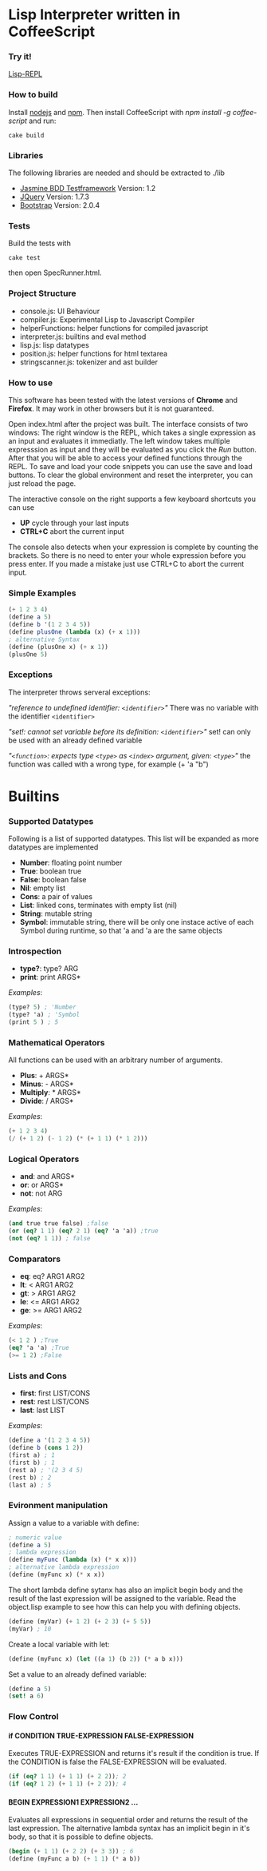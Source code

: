 Lisp Interpreter written in CoffeeScript
========================================

### Try it! ###
[Lisp-REPL](http://pjuhri.github.com/Lisp-REPL/)

### How to build ###
Install [nodejs](nodejs.org) and [npm](npmjs.org). Then install CoffeeScript with *npm install -g coffee-script* and run:

    cake build

### Libraries ###
The following libraries are needed and should be extracted to ./lib

* [Jasmine BDD Testframework](http://pivotal.github.com/jasmine/) Version: 1.2
* [JQuery](http://jquery.com/) Version: 1.7.3
* [Bootstrap](http://twitter.github.com/bootstrap/) Version: 2.0.4

### Tests ###
Build the tests with

    cake test

then open SpecRunner.html.

### Project Structure ###

* console.js: UI Behaviour
* compiler.js: Experimental Lisp to Javascript Compiler
* helperFunctions: helper functions for compiled javascript
* interpreter.js: builtins and eval method
* lisp.js: lisp datatypes
* position.js: helper functions for html textarea
* stringscanner.js: tokenizer and ast builder

### How to use ###

This software has been tested with the latest versions of **Chrome** and **Firefox**. It may work in other browsers but it is not guaranteed.

Open index.html after the project was built. The interface consists of two windows:
The right window is the REPL, which takes a single expression as an input and evaluates it immediatly. The left window takes multiple expresssion as input and they will be evaluated as you click the _Run_ button. After that you will be able to access your defined functions through the REPL. To save and load your code snippets you can use the save and load buttons. To clear the global environment and reset the interpreter, you can just reload the page.

The interactive console on the right supports a few keyboard shortcuts you can use

* **UP** cycle through your last inputs
* **CTRL+C** abort the current input

The console also detects when your expression is complete by counting the brackets. So there is no need to enter your whole expression before you press enter. If you made a mistake just use CTRL+C to abort the current input.

### Simple Examples ###

```Scheme
(+ 1 2 3 4)
(define a 5)
(define b '(1 2 3 4 5))
(define plusOne (lambda (x) (+ x 1)))
; alternative Syntax
(define (plusOne x) (+ x 1))
(plusOne 5)
```
### Exceptions ###

The interpreter throws serveral exceptions:

*"reference to undefined identifier: `<identifier>`"*
There was no variable with the identifier `<identifier>`

*"set!: cannot set variable before its definition: `<identifier>`"*
set! can only be used with an already defined variable

*"`<function>`: expects type `<type>` as `<index>` argument, given: `<type>`"*
the function was called with a wrong type, for example (+ 'a "b")

Builtins
========

### Supported Datatypes ###

Following is a list of supported datatypes. This list will be expanded as more datatypes are implemented

* **Number**: floating point number
* **True**: boolean true
* **False**: boolean false
* **Nil**: empty list
* **Cons**: a pair of values
* **List**: linked cons, terminates with empty list (nil)
* **String**: mutable string
* **Symbol**: immutable string, there will be only one instace active of each Symbol during runtime, so that 'a and 'a are the same objects

### Introspection ###

* **type?**: type? ARG
* **print**: print ARGS*

*Examples*:
```Scheme
(type? 5) ; 'Number
(type? 'a) ; 'Symbol
(print 5 ) ; 5
```

### Mathematical Operators ###
All functions can be used with an arbitrary number of arguments.

* **Plus**: + ARGS*
* **Minus**: - ARGS*
* **Multiply**: * ARGS*
* **Divide**: / ARGS*

*Examples*:
```Scheme
(+ 1 2 3 4)
(/ (+ 1 2) (- 1 2) (* (+ 1 1) (* 1 2)))
```

### Logical Operators ###

* **and**: and ARGS*
* **or**: or ARGS*
* **not**: not ARG

*Examples*:
```Scheme
(and true true false) ;false
(or (eq? 1 1) (eq? 2 1) (eq? 'a 'a)) ;true
(not (eq? 1 1)) ; false
```

### Comparators ###

* **eq**: eq? ARG1 ARG2
* **lt**: < ARG1 ARG2
* **gt**: > ARG1 ARG2
* **le**: <= ARG1 ARG2
* **ge**: >= ARG1 ARG2

*Examples*:
```Scheme
(< 1 2 ) ;True
(eq? 'a 'a) ;True
(>= 1 2) ;False
```

### Lists and Cons ###

* **first**: first LIST/CONS
* **rest**: rest LIST/CONS
* **last**: last LIST

*Examples*:
```Scheme
(define a '(1 2 3 4 5))
(define b (cons 1 2))
(first a) ; 1
(first b) ; 1
(rest a) ; '(2 3 4 5)
(rest b) ; 2
(last a) ; 5
```

### Evironment manipulation ###

Assign a value to a variable with define:
```Scheme
; numeric value
(define a 5)
; lambda expression
(define myFunc (lambda (x) (* x x)))
; alternative lambda expression
(define (myFunc x) (* x x))
```

The short lambda define sytanx has also an implicit begin body and the result of the last expression
will be assigned to the variable. Read the object.lisp example to see how
this can help you with defining objects.
```Scheme
(define (myVar) (+ 1 2) (+ 2 3) (+ 5 5))
(myVar) ; 10
```

Create a local variable with let:
```Scheme
(define (myFunc x) (let ((a 1) (b 2)) (* a b x)))
```

Set a value to an already defined variable:
```Scheme
(define a 5)
(set! a 6)
```
### Flow Control ###

#### if CONDITION TRUE-EXPRESSION FALSE-EXPRESSION ####
Executes TRUE-EXPRESSION and returns it's result if the condition is true.
If the CONDITION is false the FALSE-EXPRESSION will be evaluated.
```Scheme
(if (eq? 1 1) (+ 1 1) (+ 2 2)); 2
(if (eq? 1 2) (+ 1 1) (+ 2 2)); 4
```

#### BEGIN EXPRESSION1 EXPRESSION2 ... ####
Evaluates all expressions in sequential order and returns the result of the last expression.
The alternative lambda syntax has an implicit begin in it's body, so that it is possible to
define objects.
```Scheme
(begin (+ 1 1) (+ 2 2) (+ 3 3)) ; 6
(define (myFunc a b) (+ 1 1) (* a b))
```
